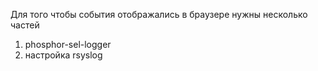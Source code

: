 Для того чтобы события отображались в браузере нужны несколько частей
1) phosphor-sel-logger
2) настройка rsyslog